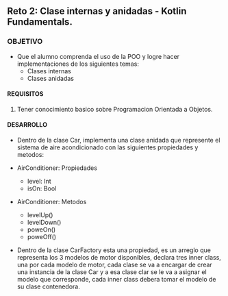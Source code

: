 ## Reto 2: Clase internas y anidadas - Kotlin Fundamentals.

### OBJETIVO 

- Que el alumno comprenda el uso de la POO y logre hacer implementaciones de los siguientes temas:
	- Clases internas
	- Clases anidadas

#### REQUISITOS 

1. Tener conocimiento basico sobre Programacion Orientada a Objetos. 

#### DESARROLLO

- Dentro de la clase Car, implementa una clase anidada que represente el sistema de aire acondicionado con las siguientes propiedades y metodos:

- AirConditioner: Propiedades
	- level: Int
	- isOn: Bool
- AirConditioner: Metodos
	- levelUp()
	- levelDown()
	- poweOn()
	- poweOff()

- Dentro de la clase CarFactory esta una propiedad, es un arreglo que representa los 3 modelos de motor disponibles, declara tres inner class, una por cada modelo de motor, cada clase se va a encargar de crear una instancia de la clase Car y a esa clase clar se le va a asignar el modelo que corresponde, cada inner class debera tomar el modelo de su clase contenedora.